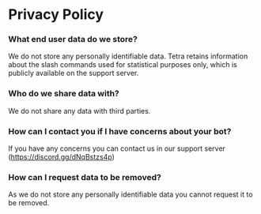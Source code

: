 # Privacy Policy

### What end user data do we store?
We do not store any personally identifiable data.
Tetra retains information about the slash commands used for statistical purposes only, which is publicly available on the support server.

### Who do we share data with?
We do not share any data with third parties.

### How can I contact you if I have concerns about your bot?
If you have any concerns you can contact us in our support server (https://discord.gg/dNqBstzs4p)

### How can I request data to be removed?
As we do not store any personally identifiable data you cannot request it to be removed.
